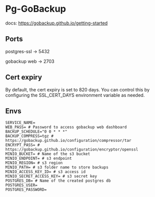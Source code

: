 # Pg-GoBackup

docs: https://gobackup.github.io/getting-started

## Ports

postgres-ssl -> 5432

gobackup web -> 2703

## Cert expiry
By default, the cert expiry is set to 820 days. You can control this by configuring the SSL_CERT_DAYS environment variable as needed.

## Envs

```
SERVICE_NAME=
WEB_PASS= # Password to access gobackup web dashboard
BACKUP_SCHEDULE="0 0 * * *"
BACKUP_COMPRESS=tgz # https://gobackup.github.io/configuration/compressor/tar
ENCRYPT_PASS= # https://gobackup.github.io/configuration/encryptor/openssl
MINIO_BUCKET= # Name of the s3 bucket
MINIO_ENDPOINT= # s3 endpoint
MINIO_REGION= # s3 region
MINIO_PATH= # s3 folder name to store backups
MINIO_ACCESS_KEY_ID= # s3 access id
MINIO_SECRET_ACCESS_KEY= # s3 secret key 
POSTGRES_DB= # Name of the created postgres db
POSTGRES_USER=
POSTGRES_PASSWORD=
```